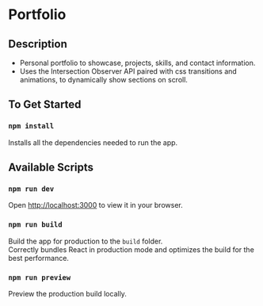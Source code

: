 # Portfolio

## Description

- Personal portfolio to showcase, projects, skills, and contact information.
- Uses the Intersection Observer API paired with css transitions and animations, to dynamically show sections on scroll.

## To Get Started

### `npm install`

Installs all the dependencies needed to run the app.

## Available Scripts

### `npm run dev`

Open [http://localhost:3000](http://localhost:3000) to view it in your browser.

### `npm run build`

<!-- CI = npm run build -->

Build the app for production to the `build` folder.\
Correctly bundles React in production mode and optimizes the build for the best performance.

### `npm run preview`

Preview the production build locally.

